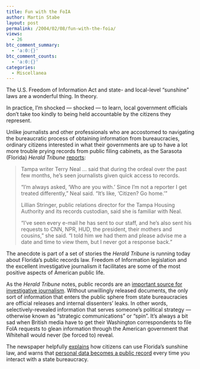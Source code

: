 ```yaml
---
title: Fun with the FoIA
author: Martin Stabe
layout: post
permalink: /2004/02/08/fun-with-the-foia/
views:
  - 26
btc_comment_summary:
  - 'a:0:{}'
btc_comment_counts:
  - 'a:0:{}'
categories:
  - Miscellanea
---
```

The U.S. Freedom of Information Act and state- and local-level &#8220;sunshine&#8221; laws are a wonderful thing. In theory.

In practice, I&#8217;m shocked &#8212; shocked &#8212; to learn, local government officials don&#8217;t take too kindly to being held accountable by the citizens they represent. 

Unlike journalists and other professionals who are accostomed to navigating the bureaucratic process of obtaining information from bureaucracies, ordinary citizens interested in what their governments are up to have a lot more trouble prying records from public filing cabinets, as the Sarasota (Florida) *Herald Tribune* [reports][1]:

> Tampa writer Terry Neal &#8230; said that during the ordeal over the past few months, he&#8217;s seen journalists given quick access to records.
> 
> &#8220;I&#8217;m always asked, &#8216;Who are you with.&#8217; Since I&#8217;m not a reporter I get treated differently,&#8221; Neal said. &#8220;It&#8217;s like, &#8216;Citizen? Go home.&#8217;&#8221;
> 
> Lillian Stringer, public relations director for the Tampa Housing Authority and its records custodian, said she is familiar with Neal.
> 
> &#8220;I&#8217;ve seen every e-mail he has sent to our staff, and he&#8217;s also sent his requests to CNN, NPR, HUD, the president, their mothers and cousins,&#8221; she said. &#8220;I told him we had them and please advise me a date and time to view them, but I never got a response back.&#8221;

The anecdote is part of a set of stories the *Herald Tribune* is running today about Florida&#8217;s public records law. Freedom of Information legislation and the excellent investigative journalism it facilitates are some of the most positive aspects of American public life. 

As the *Herald Tribune* notes, public records are an [important source for investigative journalism][2]. Without unwillingly released documents, the only sort of information that enters the public sphere from state bureaucracies are official releases and internal dissenters&#8217; leaks. In other words, selectively-revealed information that serves someone&#8217;s political strategy &#8212; otherwise known as &#8220;strategic communications&#8221; or &#8220;spin&#8221;. It&#8217;s always a bit sad when British media have to get their Washington correspondents to file FoIA requests to glean information through the American government that Whitehall would never (be forced to) reveal.

The newspaper helpfully [explains][3] how citizens can use Florida&#8217;s sunshine law, and warns that [personal data becomes a public record][4] every time you interact with a state bureaucracy.

 [1]: http://www.heraldtribune.com/apps/pbcs.dll/article?AID=/20040208/NEWS/402080607/1060
 [2]: http://www.heraldtribune.com/apps/pbcs.dll/article?AID=/20040208/NEWS/402080623/1060
 [3]: http://www.heraldtribune.com/apps/pbcs.dll/article?AID=/20040208/NEWS/402080482/1060
 [4]: http://www.heraldtribune.com/apps/pbcs.dll/article?AID=/20040208/NEWS/402080446/1060